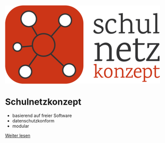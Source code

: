 <!-- _coverpage.md -->

![logo](_media/logo_schulnetzkonzept.png "Provided by schulnetzkonzept.de")

# Schulnetzkonzept

- basierend auf freier Software
- datenschutzkonform
- modular

[Weiter lesen](#das-konzept)